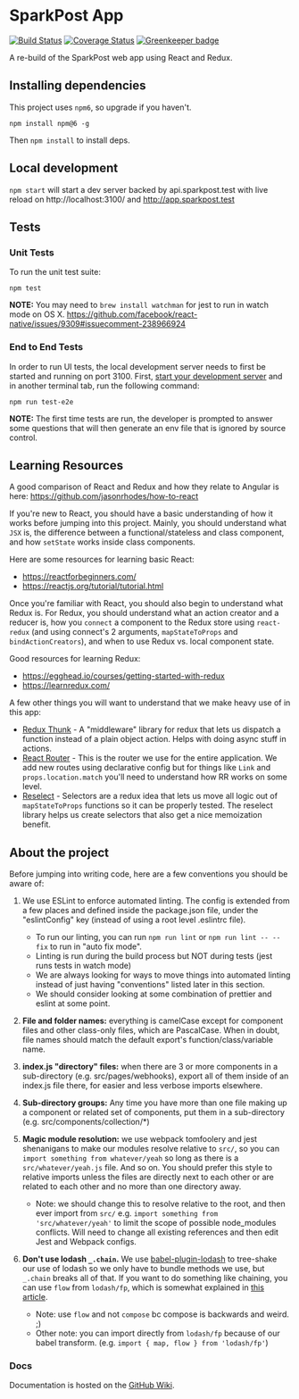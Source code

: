 # SparkPost App

[![Build Status](https://travis-ci.org/SparkPost/2web2ui.svg?branch=master)](https://travis-ci.org/SparkPost/2web2ui)
[![Coverage Status](https://coveralls.io/repos/github/SparkPost/2web2ui/badge.svg?branch=master)](https://coveralls.io/github/SparkPost/2web2ui?branch=master)
[![Greenkeeper badge](https://badges.greenkeeper.io/SparkPost/2web2ui.svg)](https://greenkeeper.io/)

A re-build of the SparkPost web app using React and Redux.

## Installing dependencies

This project uses `npm6`, so upgrade if you haven't.

```
npm install npm@6 -g
```

Then `npm install` to install deps.

## Local development

`npm start` will start a dev server backed by api.sparkpost.test with live reload on
http://localhost:3100/ and http://app.sparkpost.test

## Tests

### Unit Tests

To run the unit test suite:

```
npm test
```

**NOTE:** You may need to `brew install watchman` for jest to run in watch mode on OS X.
https://github.com/facebook/react-native/issues/9309#issuecomment-238966924

### End to End Tests

In order to run UI tests, the local development server needs to first be started and running on
port 3100. First, [start your development server](#local-development) and in another terminal tab,
run the following command:

```
npm run test-e2e
```

**NOTE:** The first time tests are run, the developer is prompted to answer some questions that will
then generate an env file that is ignored by source control.

## Learning Resources

A good comparison of React and Redux and how they relate to Angular is here:
https://github.com/jasonrhodes/how-to-react

If you're new to React, you should have a basic understanding of how it works before jumping into
this project. Mainly, you should understand what `JSX` is, the difference between a
functional/stateless and class component, and how `setState` works inside class components.

Here are some resources for learning basic React:

- https://reactforbeginners.com/
- https://reactjs.org/tutorial/tutorial.html

Once you're familiar with React, you should also begin to understand what Redux is. For Redux, you
should understand what an action creator and a reducer is, how you `connect` a component to the
Redux store using `react-redux` (and using connect's 2 arguments, `mapStateToProps` and
`bindActionCreators`), and when to use Redux vs. local component state.

Good resources for learning Redux:

- https://egghead.io/courses/getting-started-with-redux
- https://learnredux.com/

A few other things you will want to understand that we make heavy use of in this app:

- [Redux Thunk](https://github.com/gaearon/redux-thunk) - A "middleware" library for redux that lets
  us dispatch a function instead of a plain object action. Helps with doing async stuff in actions.
- [React Router](https://reacttraining.com/react-router/web/guides/philosophy) - This is the router
  we use for the entire application. We add new routes using declarative config but for things like
  `Link` and `props.location.match` you'll need to understand how RR works on some level.
- [Reselect](https://github.com/reactjs/reselect) - Selectors are a redux idea that lets us move all
  logic out of `mapStateToProps` functions so it can be properly tested. The reselect library helps
  us create selectors that also get a nice memoization benefit.

## About the project

Before jumping into writing code, here are a few conventions you should be aware of:

1. We use ESLint to enforce automated linting. The config is extended from a few places and defined
   inside the package.json file, under the "eslintConfig" key (instead of using a root level
   .eslintrc file).

   - To run our linting, you can run `npm run lint` or `npm run lint -- --fix` to run in "auto fix
     mode".
   - Linting is run during the build process but NOT during tests (jest runs tests in watch mode)
   - We are always looking for ways to move things into automated linting instead of just having
     "conventions" listed later in this section.
   - We should consider looking at some combination of prettier and eslint at some point.

1. **File and folder names:** everything is camelCase except for component files and other
   class-only files, which are PascalCase. When in doubt, file names should match the default
   export's function/class/variable name.

1. **index.js "directory" files:** when there are 3 or more components in a sub-directory (e.g.
   src/pages/webhooks), export all of them inside of an index.js file there, for easier and less
   verbose imports elsewhere.

1. **Sub-directory groups:** Any time you have more than one file making up a component or related
   set of components, put them in a sub-directory (e.g. src/components/collection/\*)

1. **Magic module resolution:** we use webpack tomfoolery and jest shenanigans to make our modules
   resolve relative to `src/`, so you can `import something from whatever/yeah` so long as there is
   a `src/whatever/yeah.js` file. And so on. You should prefer this style to relative imports unless
   the files are directly next to each other or are related to each other and no more than one
   directory away.

   - Note: we should change this to resolve relative to the root, and then ever import from `src/`
     e.g. `import something from 'src/whatever/yeah'` to limit the scope of possible node_modules
     conflicts. Will need to change all existing references and then edit Jest and Webpack configs.

1. **Don't use lodash `_.chain`.** We use
   [babel-plugin-lodash](https://github.com/lodash/babel-plugin-lodash#limitations) to tree-shake
   our use of lodash so we only have to bundle methods we use, but `_.chain` breaks all of that. If
   you want to do something like chaining, you can use `flow` from `lodash/fp`, which is somewhat
   explained in
   [this article](https://medium.com/making-internets/why-using-chain-is-a-mistake-9bc1f80d51ba).
   - Note: use `flow` and not `compose` bc compose is backwards and weird. ;)
   - Other note: you can import directly from `lodash/fp` because of our babel transform. (e.g.
     `import { map, flow } from 'lodash/fp'`)

### Docs

Documentation is hosted on the [GitHub Wiki](https://github.com/SparkPost/2web2ui/wiki).
